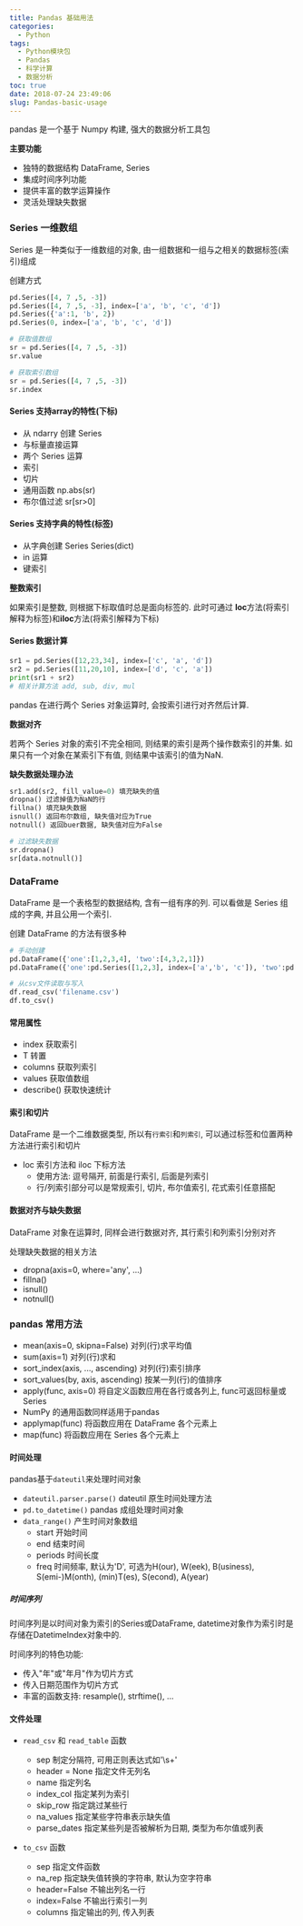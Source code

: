 ```yaml
---
title: Pandas 基础用法
categories:
  - Python
tags:
  - Python模块包 
  - Pandas
  - 科学计算
  - 数据分析
toc: true
date: 2018-07-24 23:49:06
slug: Pandas-basic-usage
---
```


pandas 是一个基于 Numpy 构建, 强大的数据分析工具包

**主要功能**
- 独特的数据结构 DataFrame, Series
- 集成时间序列功能
- 提供丰富的数学运算操作
- 灵活处理缺失数据

### Series 一维数组
Series 是一种类似于一维数组的对象, 由一组数据和一组与之相关的数据标签(索引)组成

创建方式
```python
pd.Series([4, 7 ,5, -3])
pd.Series([4, 7 ,5, -3], index=['a', 'b', 'c', 'd'])
pd.Series({'a':1, 'b', 2})
pd.Series(0, index=['a', 'b', 'c', 'd'])

# 获取值数组
sr = pd.Series([4, 7 ,5, -3])
sr.value

# 获取索引数组
sr = pd.Series([4, 7 ,5, -3])
sr.index
```

#### Series 支持array的特性(下标)
- 从 ndarry 创建 Series
- 与标量直接运算
- 两个 Series 运算
- 索引
- 切片
- 通用函数 np.abs(sr)
- 布尔值过滤 sr[sr>0]

#### Series 支持字典的特性(标签)
- 从字典创建 Series Series(dict)
- in 运算
- 键索引

**整数索引**

如果索引是整数, 则根据下标取值时总是面向标签的.
此时可通过 **loc**方法(将索引解释为标签)和**iloc**方法(将索引解释为下标)

#### Series 数据计算
```python
sr1 = pd.Series([12,23,34], index=['c', 'a', 'd'])
sr2 = pd.Series([11,20,10], index=['d', 'c', 'a'])
print(sr1 + sr2)
# 相关计算方法 add, sub, div, mul
```
pandas 在进行两个 Series 对象运算时, 会按索引进行对齐然后计算.

**数据对齐**

若两个 Series 对象的索引不完全相同, 则结果的索引是两个操作数索引的并集. 如果只有一个对象在某索引下有值, 则结果中该索引的值为NaN.

**缺失数据处理办法**
```python
sr1.add(sr2, fill_value=0) 填充缺失的值
dropna() 过滤掉值为NaN的行
fillna() 填充缺失数据
isnull() 返回布尔数组, 缺失值对应为True
notnull() 返回buer数据, 缺失值对应为False

# 过滤缺失数据
sr.dropna() 
sr[data.notnull()]
```

### DataFrame
DataFrame 是一个表格型的数据结构, 含有一组有序的列. 可以看做是 Series 组成的字典, 并且公用一个索引.

创建 DataFrame 的方法有很多种
```python
# 手动创建
pd.DataFrame({'one':[1,2,3,4], 'two':[4,3,2,1]})
pd.DataFrame({'one':pd.Series([1,2,3], index=['a','b', 'c']), 'two':pd.Series([1,2,3,4], index=['a','b','c','d'])

# 从csv文件读取与写入
df.read_csv('filename.csv')
df.to_csv()
```

#### 常用属性
- index 获取索引
- T 转置
- columns 获取列索引
- values 获取值数组
- describe() 获取快速统计

#### 索引和切片
DataFrame 是一个二维数据类型, 所以有`行索引`和`列索引`, 可以通过标签和位置两种方法进行索引和切片
- loc 索引方法和 iloc 下标方法
  - 使用方法: 逗号隔开, 前面是行索引, 后面是列索引
  - 行/列索引部分可以是常规索引, 切片, 布尔值索引, 花式索引任意搭配


#### 数据对齐与缺失数据
DataFrame 对象在运算时, 同样会进行数据对齐, 其行索引和列索引分别对齐

处理缺失数据的相关方法
- dropna(axis=0, where='any', ...)
- fillna()
- isnull()
- notnull()

### pandas 常用方法
- mean(axis=0, skipna=False)  对列(行)求平均值
- sum(axis=1)  对列(行)求和
- sort_index(axis, ..., ascending)  对列(行)索引排序
- sort_values(by, axis, ascending)  按某一列(行)的值排序
- apply(func, axis=0)  将自定义函数应用在各行或各列上, func可返回标量或Series
- NumPy 的通用函数同样适用于pandas
- applymap(func)  将函数应用在 DataFrame 各个元素上
- map(func)  将函数应用在 Series 各个元素上

#### 时间处理
pandas基于`dateutil`来处理时间对象
- `dateutil.parser.parse()` dateutil 原生时间处理方法
- `pd.to_datetime()` pandas 成组处理时间对象
- `data_range()` 产生时间对象数组
    - start 开始时间
    - end 结束时间
    - periods 时间长度
    - freq 时间频率, 默认为'D', 可选为H(our), W(eek), B(usiness), S(emi-)M(onth), (min)T(es), S(econd), A(year)

##### 时间序列
时间序列是以时间对象为索引的Series或DataFrame, datetime对象作为索引时是存储在DatetimeIndex对象中的.

时间序列的特色功能:
- 传入"年"或"年月"作为切片方式
- 传入日期范围作为切片方式
- 丰富的函数支持: resample(), strftime(), ...

#### 文件处理
- `read_csv` 和 `read_table` 函数
    - sep 制定分隔符, 可用正则表达式如'\s+'
    - header = None 指定文件无列名
    - name 指定列名
    - index_col 指定某列为索引
    - skip_row 指定跳过某些行
    - na_values 指定某些字符串表示缺失值
    - parse_dates 指定某些列是否被解析为日期, 类型为布尔值或列表

- `to_csv` 函数
    - sep 指定文件函数
    - na_rep 指定缺失值转换的字符串, 默认为空字符串
    - header=False 不输出列名一行
    - index=False 不输出行索引一列
    - columns 指定输出的列, 传入列表
